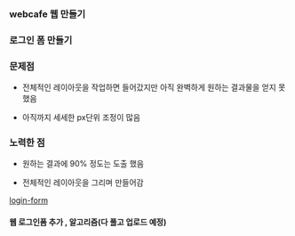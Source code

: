 ### webcafe 웹 만들기

### 로그인 폼 만들기

### 문제점

- 전체적인 레이아웃을 작업하면 들어갔지만 아직 완벽하게 원하는 결과물을 얻지 못 했음

- 아직까지 세세한 px단위 조정이 많음

### 노력한 점

- 원하는 결과에 90% 정도는 도출 했음

- 전체적인 레이아웃을 그리며 만들어감

[login-form](webcafe.html)

#### 웹 로그인폼 추가 , 알고리즘(다 풀고 업로드 예정)
